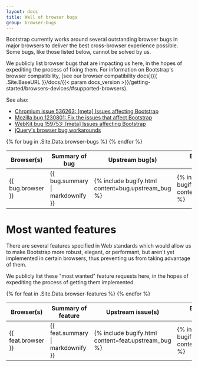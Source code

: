 ```yaml
---
layout: docs
title: Wall of browser bugs
group: browser-bugs
---
```


Bootstrap currently works around several outstanding browser bugs in major browsers to deliver the best cross-browser experience possible. Some bugs, like those listed below, cannot be solved by us.

We publicly list browser bugs that are impacting us here, in the hopes of expediting the process of fixing them. For information on Bootstrap's browser compatibility, [see our browser compatibility docs]({{ .Site.BaseURL }}/docs/{{< param docs_version >}}/getting-started/browsers-devices/#supported-browsers).

See also:

* [Chromium issue 536263: [meta] Issues affecting Bootstrap](https://bugs.chromium.org/p/chromium/issues/detail?id=536263)
* [Mozilla bug 1230801: Fix the issues that affect Bootstrap](https://bugzilla.mozilla.org/show_bug.cgi?id=1230801)
* [WebKit bug 159753: [meta] Issues affecting Bootstrap](https://bugs.webkit.org/show_bug.cgi?id=159753)
* [jQuery's browser bug workarounds](https://docs.google.com/document/d/1LPaPA30bLUB_publLIMF0RlhdnPx_ePXm7oW02iiT6o)

<table class="bd-browser-bugs table table-bordered table-hover">
  <thead>
    <tr>
      <th>Browser(s)</th>
      <th>Summary of bug</th>
      <th>Upstream bug(s)</th>
      <th>Bootstrap issue(s)</th>
    </tr>
  </thead>
  <tbody>
    {% for bug in .Site.Data.browser-bugs %}
    <tr>
      <td>{{ bug.browser }}</td>
      <td>{{ bug.summary | markdownify }}</td>
      <td>{% include bugify.html content=bug.upstream_bug %}</td>
      <td>{% include bugify.html content=bug.origin %}</td>
    </tr>
    {% endfor %}
  </tbody>
</table>

# Most wanted features

There are several features specified in Web standards which would allow us to make Bootstrap more robust, elegant, or performant, but aren't yet implemented in certain browsers, thus preventing us from taking advantage of them.

We publicly list these "most wanted" feature requests here, in the hopes of expediting the process of getting them implemented.

<table class="bd-browser-bugs table table-bordered table-hover">
  <thead>
    <tr>
      <th>Browser(s)</th>
      <th>Summary of feature</th>
      <th>Upstream issue(s)</th>
      <th>Bootstrap issue(s)</th>
    </tr>
  </thead>
  <tbody>
    {% for feat in .Site.Data.browser-features %}
    <tr>
      <td>{{ feat.browser }}</td>
      <td>{{ feat.summary | markdownify }}</td>
      <td>{% include bugify.html content=feat.upstream_bug %}</td>
      <td>{% include bugify.html content=feat.origin %}</td>
    </tr>
    {% endfor %}
  </tbody>
</table>
